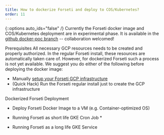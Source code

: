 ```yaml
---
title: How to dockerize Forseti and deploy to COS/Kubernetes?
order: 11
---
```

{::options auto_ids="false" /}
Currently the Forseti docker image and COS/Kubernetes deployment are in experimental phase. It is available in the [github docker-poc branch](https://github.com/GoogleCloudPlatform/forseti-security/tree/docker-poc) -- collaboration welcomed! 


Prerequisites
All necessary GCP resources needs to be created and properly authorized. In the regular Forseti install, these resources are automatically taken care of. However, for dockerized Forseti such a process is not yet available. We suggest you do either of the following before deploying the docker image:
* Manually [setup your Forseti GCP infrastructure](https://forsetisecurity.org/docs/latest/develop/dev/setup.html#setting-up-gcp-infrastructure)
* (Quick Hack) Run the Forseti regular install just to create the GCP infrastructure

Dockerized Forseti Deployment
* Deploy Forseti Docker Image to a VM (e.g. Container-optimized OS)

* Running Forseti as short life GKE Cron Job
    * 
* Running Forseti as a long life GKE Service

